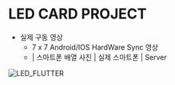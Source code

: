 # LED CARD PROJECT
- 실제 구동 영상
  - 7 x 7 Android/IOS HardWare Sync 영상
  - | 스마트폰 배열 사진 | 실제 스마트폰 | Server

![LED_FLUTTER](https://user-images.githubusercontent.com/83276163/141917332-a0a3c2a2-e69b-4a22-bbe5-03069e31535d.gif)
